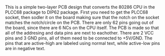 This is a simple two-layer PCB design that converts the 80286 CPU in the PLCC68 package to DIP62 package.
First you need to get the PLCC68 socket, then sodler it on the board making sure that the notch on the socket matches the notch/circle on the PCB.
There are only 62 pins going out of the board, since there are 6 NCs on the CPU itself.
The PCB is made so that all of the addresing and data pins are next to eachother. 
There are 2 VCC pins and 3 GND pins, all of them need to be connected to +5V/GND.
The pins that are active-high are labeled using normal text, while active-low pins are in negative text.
